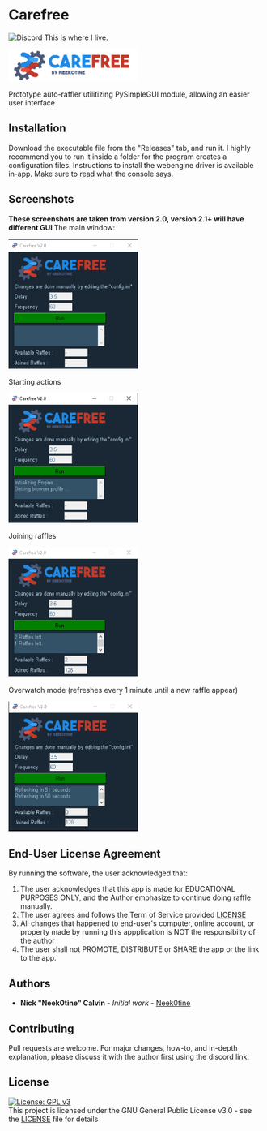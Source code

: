 # Carefree
![Discord](https://img.shields.io/discord/257479001365413889?label=Discord&style=flat-square) This is where I live.

<img src="https://github.com/Neek0tine/Carefree/blob/master/carefree.png" width="256" height="64">

Prototype auto-raffler utilitizing PySimpleGUI module, allowing an easier user interface

## Installation

Download the executable file from the "Releases" tab, and run it. I highly recommend you to run it inside a folder for the program creates a configuration files.
Instructions to install the webengine driver is available in-app. Make sure to read what the console says.

## Screenshots
<b> These screenshots are taken from version 2.0, version 2.1+ will have different GUI </b>
The main window:

<img src="https://github.com/Neek0tine/Carefree/blob/master/screenshots/screenshot.png" width="256" height="256">


Starting actions

<img src="https://github.com/Neek0tine/Carefree/blob/master/screenshots/screenshot2.png" width="256" height="256">


Joining raffles

<img src="https://github.com/Neek0tine/Carefree/blob/master/screenshots/screenshot3.png" width="256" height="256">


Overwatch mode (refreshes every 1 minute until a new raffle appear)

<img src="https://github.com/Neek0tine/Carefree/blob/master/screenshots/screenshot4.png" width="256" height="256">

## End-User License Agreement

By running the software, the user acknowledged that:
 1. The user acknowledges that this app is made for EDUCATIONAL PURPOSES ONLY, and the Author emphasize to continue doing raffle manually.
 2. The user agrees and follows the Term of Service provided [LICENSE](https://github.com/Neek0tine/Carefree/blob/master/LICENSE)
 3. All changes that happened to end-user's computer, online account, or property made by running this appplication is NOT the responsibilty of the author
 4. The user shall not PROMOTE, DISTRIBUTE or SHARE the app or the link to the app. 


## Authors

* **Nick "Neek0tine" Calvin** - *Initial work* - [Neek0tine](https://github.com/Neek0tine)

## Contributing

Pull requests are welcome. For major changes, how-to, and in-depth explanation, please discuss it with the author first using the discord link. 

## License
[![License: GPL v3](https://img.shields.io/badge/License-GPLv3-blue.svg)](https://www.gnu.org/licenses/gpl-3.0)
<br>
This project is licensed under the GNU General Public License v3.0 - see the [LICENSE](https://github.com/Neek0tine/Carefree/blob/master/LICENSE) file for details

